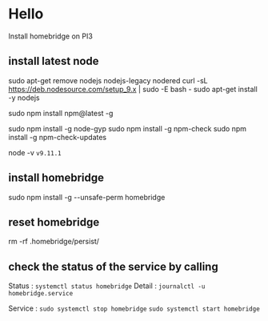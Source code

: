 # Hello
Install homebridge on PI3

## install latest node

sudo apt-get remove nodejs nodejs-legacy nodered
curl -sL https://deb.nodesource.com/setup_9.x | sudo -E bash -
sudo apt-get install -y nodejs

sudo npm install npm@latest -g


sudo npm install -g node-gyp
sudo npm install -g npm-check
sudo npm install -g npm-check-updates

node -v
`v9.11.1`

## install homebridge

sudo npm install -g --unsafe-perm homebridge

## reset homebridge

rm -rf .homebridge/persist/


##  check the status of the service by calling
Status : `systemctl status homebridge`
Detail : `journalctl -u homebridge.service`

Service : 
`sudo systemctl stop homebridge`
`sudo systemctl start homebridge`
